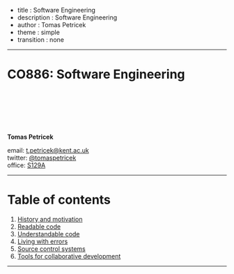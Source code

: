 - title : Software Engineering
- description : Software Engineering
- author : Tomas Petricek
- theme : simple
- transition : none

****************************************************************************************************

# **CO886: Software Engineering**

<br /><br />
<br /><br /><br />

**Tomas Petricek**

email: [t.petricek@kent.ac.uk](mailto:t.petricek@kent.ac.uk)<br />
twitter: [@tomaspetricek](http://twitter.com/tomaspetricek)<br />
office: [S129A](https://www.cs.kent.ac.uk/rooms/S129A.gif)<br />

----------------------------------------------------------------------------------------------------

# **Table of contents**

 1. [History and motivation](history.html)
 1. [Readable code](quality.html)
 1. [Understandable code](structure.html)
 1. [Living with errors](errors.html)
 1. [Source control systems](versioning.html)
 1. [Tools for collaborative development](collaborative.html)

----------------------------------------------------------------------------------------------------
